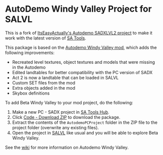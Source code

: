 # AutoDemo Windy Valley Project for SALVL
This is a fork of [ItsEasyActually's Autodemo SADXLVL2 project](https://github.com/ItsEasyActually/AutoDemo-Project_SADXLVL2) to make it work with the latest version of [SA Tools](https://github.com/X-Hax/sa_tools).

This package is based on the [Autodemo Windy Valley mod](https://github.com/ItsEasyActually/AutoDemo_WindyValley), which adds the following improvements:
- Recreated level textures, object textures and models that were missing in the Autodemo
- Edited landtables for better compatibility with the PC version of SADX
- Act 2 is now a landtable that can be loaded in SALVL
- Custom SET files from the mod
- Extra objects added in the mod
- Skybox definitions

To add Beta Windy Valley to your mod project, do the following:
1. Make a new PC - SADX project in [SA Tools Hub](https://github.com/X-Hax/sa_tools/wiki/SA-Tools-Hub#creating-a-project).
2. Click [Code - Download ZIP](https://github.com/X-Hax/AutoDemo-Project_SALVL/archive/refs/heads/master.zip) to download the package.
2. Extract the contents of the `AutodemoPCProject` folder in the ZIP file to the project folder (overwrite any existing files).
3. Open the project in [SALVL](https://github.com/X-Hax/sa_tools/wiki/SALVL) like usual and you will be able to explore Beta Windy Valley.

See the [wiki](https://github.com/x-hax/AutoDemo-Project_SALVL/wiki) for more information on Autodemo Windy Valley.
